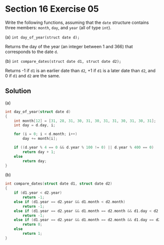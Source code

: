 # Section 16 Exercise 05

Write the following functions, assuming that the `date` structure contains three
members: `month`, `day`, and `year` (all of type `int`).

(a) `int day_of_year(struct date d);`

Returns the day of the year (an integer between 1 and 366) that corresponds to
the date `d`.

(b) `int compare_dates(struct date d1, struct date d2);`

Returns -1 if `d1` is an earlier date than `d2`, +1 if `d1` is a later date than
`d2`, and 0 if `d1` and `d2` are the same.


## Solution

(a)

```c
int day_of_year(struct date d)
{
    int month[12] = [31, 28, 31, 30, 31, 30, 31, 31, 30, 31, 30, 31];
    int day = d.day, i;

    for (i = 0; i < d.month; i++)
        day += month[i];

    if ((d.year % 4 == 0 && d.year % 100 != 0) || d.year % 400 == 0)
        return day + 1;
    else
        return day;
}
```

(b)

```c
int compare_dates(struct date d1, struct date d2)
{
    if (d1.year < d2.year)
        return -1;
    else if (d1.year == d2.year && d1.month < d2.month)
        return -1;
    else if (d1.year == d2.year && d1.month == d2.month && d1.day < d2.day)
        return -1;
    else if (d1.year == d2.year && d1.month == d2.month && d1.day == d2.day)
        return 0;
    else
        return 1;
}
```
